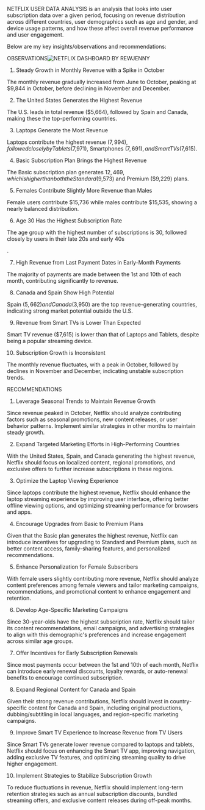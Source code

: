 NETFLIX USER DATA ANALYSIS is an analysis that looks into user subscription data over a given period, focusing on revenue distribution across different countries, user demographics such as age and gender, and device usage patterns, and how these affect overall revenue performance and user engagement.

Below are my key insights/observations and recommendations:

OBSERVATIONS![NETFLIX DASHBOARD BY REWJENNY](https://github.com/user-attachments/assets/ad3df63a-27ff-46a3-8e16-84060d7eae21)


1. Steady Growth in Monthly Revenue with a Spike in October

The monthly revenue gradually increased from June to October, peaking at $9,844 in October, before declining in November and December.

 

2. The United States Generates the Highest Revenue

The U.S. leads in total revenue ($5,664), followed by Spain and Canada, making these the top-performing countries.

 

3. Laptops Generate the Most Revenue

Laptops contribute the highest revenue ($7,994), followed closely by Tablets ($7,971), Smartphones ($7,691), and Smart TVs ($7,615).

 

4. Basic Subscription Plan Brings the Highest Revenue

The Basic subscription plan generates $12,469, which is higher than both the Standard ($9,573) and Premium ($9,229) plans.

 

5. Females Contribute Slightly More Revenue than Males

Female users contribute $15,736 while males contribute $15,535, showing a nearly balanced distribution.

 

6. Age 30 Has the Highest Subscription Rate

The age group with the highest number of subscriptions is 30, followed closely by users in their late 20s and early 40s

.

7. High Revenue from Last Payment Dates in Early-Month Payments

The majority of payments are made between the 1st and 10th of each month, contributing significantly to revenue.

 

8. Canada and Spain Show High Potential

Spain ($5,662) and Canada ($3,950) are the top revenue-generating countries, indicating strong market potential outside the U.S.

 

9. Revenue from Smart TVs is Lower Than Expected

Smart TV revenue ($7,615) is lower than that of Laptops and Tablets, despite being a popular streaming device.

 

10. Subscription Growth is Inconsistent

The monthly revenue fluctuates, with a peak in October, followed by declines in November and December, indicating unstable subscription trends.

RECOMMENDATIONS

1. Leverage Seasonal Trends to Maintain Revenue Growth

Since revenue peaked in October, Netflix should analyze contributing factors such as seasonal promotions, new content releases, or user behavior patterns. Implement similar strategies in other months to maintain steady growth.

 

2. Expand Targeted Marketing Efforts in High-Performing Countries

With the United States, Spain, and Canada generating the highest revenue, Netflix should focus on localized content, regional promotions, and exclusive offers to further increase subscriptions in these regions.

 

3. Optimize the Laptop Viewing Experience

Since laptops contribute the highest revenue, Netflix should enhance the laptop streaming experience by improving user interface, offering better offline viewing options, and optimizing streaming performance for browsers and apps.

 

4. Encourage Upgrades from Basic to Premium Plans

Given that the Basic plan generates the highest revenue, Netflix can introduce incentives for upgrading to Standard and Premium plans, such as better content access, family-sharing features, and personalized recommendations.

 

5. Enhance Personalization for Female Subscribers

With female users slightly contributing more revenue, Netflix should analyze content preferences among female viewers and tailor marketing campaigns, recommendations, and promotional content to enhance engagement and retention.

 

6. Develop Age-Specific Marketing Campaigns

Since 30-year-olds have the highest subscription rate, Netflix should tailor its content recommendations, email campaigns, and advertising strategies to align with this demographic's preferences and increase engagement across similar age groups.

 

7. Offer Incentives for Early Subscription Renewals

Since most payments occur between the 1st and 10th of each month, Netflix can introduce early renewal discounts, loyalty rewards, or auto-renewal benefits to encourage continued subscription.

 

8. Expand Regional Content for Canada and Spain

Given their strong revenue contributions, Netflix should invest in country-specific content for Canada and Spain, including original productions, dubbing/subtitling in local languages, and region-specific marketing campaigns.

 

9. Improve Smart TV Experience to Increase Revenue from TV Users

Since Smart TVs generate lower revenue compared to laptops and tablets, Netflix should focus on enhancing the Smart TV app, improving navigation, adding exclusive TV features, and optimizing streaming quality to drive higher engagement.

 

10. Implement Strategies to Stabilize Subscription Growth

To reduce fluctuations in revenue, Netflix should implement long-term retention strategies such as annual subscription discounts, bundled streaming offers, and exclusive content releases during off-peak months.
